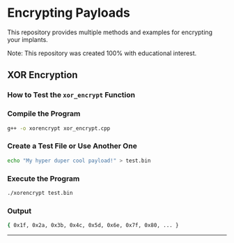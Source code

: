 # Encrypting Payloads

This repository provides multiple methods and examples for encrypting your implants.

Note:
This repository was created 100% with educational interest.

## XOR Encryption

### How to Test the `xor_encrypt` Function

### Compile the Program
```bash
g++ -o xorencrypt xor_encrypt.cpp
```
### Create a Test File or Use Another One
```bash
echo "My hyper duper cool payload!" > test.bin
```
### Execute the Program
```bash
./xorencrypt test.bin
```
### Output
```bash
{ 0x1f, 0x2a, 0x3b, 0x4c, 0x5d, 0x6e, 0x7f, 0x80, ... }
```
___
